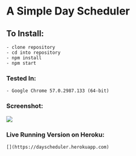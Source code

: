 # A Simple Day Scheduler
## To Install:
	- clone repository
	- cd into repository
	- npm install
	- npm start

### Tested In:
	- Google Chrome 57.0.2987.133 (64-bit)

### Screenshot:

![](http://i.imgur.com/Z5Ky3ub.png)

### Live Running Version on Heroku:
	[](https://dayscheduler.herokuapp.com)